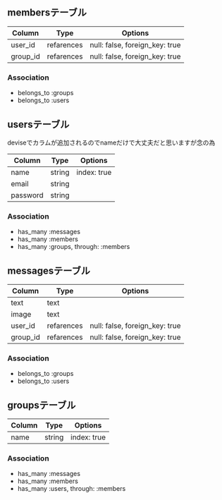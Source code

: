 ## membersテーブル

|Column|Type|Options|
|------|----|-------|
|user_id|refarences|null: false, foreign_key: true|
|group_id|refarences|null: false, foreign_key: true|

### Association
- belongs_to :groups
- belongs_to :users


## usersテーブル
deviseでカラムが追加されるのでnameだけで大丈夫だと思いますが念の為

|Column|Type|Options|
|------|----|-------|
|name|string|index: true|
|email|string|     |
|password|string|     |

### Association
- has_many :messages
- has_many :members
- has_many :groups, through: :members


## messagesテーブル

|Column|Type|Options|
|------|----|-------|
|text|text|     |
|image|text|       |
|user_id|refarences|null: false, foreign_key: true|
|group_id|refarences|null: false, foreign_key: true|

### Association
- belongs_to :groups
- belongs_to :users


## groupsテーブル

|Column|Type|Options|
|------|----|-------|
|name|string|index: true|

### Association
- has_many :messages
- has_many :members
- has_many :users, through: :members

